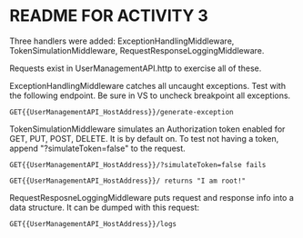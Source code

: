 # README FOR ACTIVITY 3

Three handlers were added: ExceptionHandlingMiddleware, TokenSimulationMiddleware, RequestResponseLoggingMiddleware.

Requests exist in UserManagementAPI.http to exercise all of these.

ExceptionHandlingMiddleware catches all uncaught exceptions. Test with the following endpoint.  Be sure in VS to uncheck breakpoint all exceptions.

    GET{{UserManagementAPI_HostAddress}}/generate-exception

TokenSimulationMiddleware simulates an Authorization token enabled for GET, PUT, POST, DELETE. It is by default on. To test not having a token, append "?simulateToken=false" to the request.

    GET{{UserManagementAPI_HostAddress}}/?simulateToken=false fails

    GET{{UserManagementAPI_HostAddress}}/ returns "I am root!"

RequestResposneLoggingMiddleware puts request and response info into a data structure. It can be dumped with this request:

    GET{{UserManagementAPI_HostAddress}}/logs

